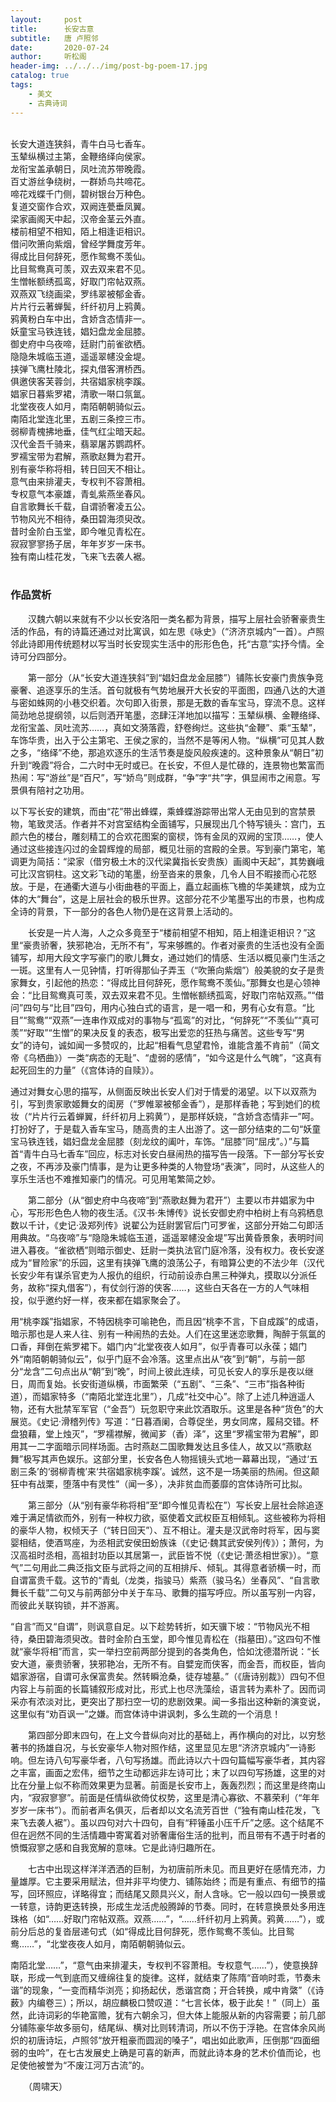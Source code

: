 ```yaml
---
layout:     post
title:      长安古意
subtitle:   唐 卢照邻
date:       2020-07-24
author:     听松阁
header-img: ../../../img/post-bg-poem-17.jpg
catalog: true
tags:
    - 美文
    - 古典诗词
---
```

<br>
长安大道连狭斜，青牛白马七香车。<br>
玉辇纵横过主第，金鞭络绎向侯家。<br>
龙衔宝盖承朝日，凤吐流苏带晚霞。<br>
百丈游丝争绕树，一群娇鸟共啼花。<br>
啼花戏蝶千门侧，碧树银台万种色。<br>
复道交窗作合欢，双阙连甍垂凤翼。<br>
梁家画阁天中起，汉帝金茎云外直。<br>
楼前相望不相知，陌上相逢讵相识。<br>
借问吹箫向紫烟，曾经学舞度芳年。<br>
得成比目何辞死，愿作鸳鸯不羡仙。<br>
比目鸳鸯真可羡，双去双来君不见。<br>
生憎帐额绣孤鸾，好取门帘帖双燕。<br>
双燕双飞绕画梁，罗纬翠被郁金香。<br>
片片行云著蝉鬓，纤纤初月上鸦黄。<br>
鸦黄粉白车中出，含娇含态情非一。<br>
妖童宝马铁连钱，娼妇盘龙金屈膝。<br>
御史府中乌夜啼，廷尉门前雀欲栖。<br>
隐隐朱城临玉道，遥遥翠幰没金堤。<br>
挟弹飞鹰杜陵北，探丸借客渭桥西。<br>
俱邀侠客芙蓉剑，共宿娼家桃李蹊。<br>
娼家日暮紫罗裙，清歌一啭口氛氲。<br>
北堂夜夜人如月，南陌朝朝骑似云。<br>
南陌北堂连北里，五剧三条控三市。<br>
弱柳青槐拂地垂，佳气红尘暗天起。<br>
汉代金吾千骑来，翡翠屠苏鹦鹉杯。<br>
罗襦宝带为君解，燕歌赵舞为君开。<br>
别有豪华称将相，转日回天不相让。<br>
意气由来排灌夫，专权判不容萧相。<br>
专权意气本豪雄，青虬紫燕坐春风。<br>
自言歌舞长千载，自谓骄奢凌五公。<br>
节物风光不相待，桑田碧海须臾改。<br>
昔时金阶白玉堂，即今唯见青松在。<br>
寂寂寥寥扬子居，年年岁岁一床书。<br>
独有南山桂花发，飞来飞去袭人裾。<br>
<br>

### 作品赏析

　　汉魏六朝以来就有不少以长安洛阳一类名都为背景，描写上层社会骄奢豪贵生活的作品，有的诗篇还通过对比寓讽，如左思《咏史》（“济济京城内”一首）。卢照邻此诗即用传统题材以写当时长安现实生活中的形形色色，托“古意”实抒今情。全诗可分四部分。

　　第一部分（从“长安大道连狭斜”到“娼妇盘龙金屈膝”）铺陈长安豪门贵族争竞豪奢、追逐享乐的生活。首句就极有气势地展开大长安的平面图，四通八达的大道与密如蛛网的小巷交织着。次句即入街景，那是无数的香车宝马，穿流不息。这样简劲地总提纲领，以后则洒开笔墨，恣肆汪洋地加以描写：玉辇纵横、金鞭络绎、龙衔宝盖、凤吐流苏……，真如文漪落霞，舒卷绚烂。这些执“金鞭”、乘“玉辇”，车饰华贵，出入于公主第宅、王侯之家的，当然不是等闲人物。“纵横”可见其人数之多，“络绎”不绝，那追欢逐乐的生活节奏是旋风般疾速的。这种景象从“朝日”初升到“晚霞”将合，二六时中无时或已。在长安，不但人是忙碌的，连景物也繁富而热闹：写“游丝”是“百尺”，写“娇鸟”则成群，“争”字“共”字，俱显闹市之闹意。写景俱有陪衬之功用。
  
  以下写长安的建筑，而由“花”带出蜂蝶，乘蜂蝶游踪带出常人无由见到的宫禁景物，笔致灵活。作者并不对宫室结构全面铺写，只展现出几个特写镜头：宫门，五颜六色的楼台，雕刻精工的合欢花图案的窗棂，饰有金凤的双阙的宝顶……，使人通过这些接连闪过的金碧辉煌的局部，概见壮丽的宫殿的全景。写到豪门第宅，笔调更为简括：“梁家（借穷极土木的汉代梁冀指长安贵族）画阁中天起”，其势巍峨可比汉宫铜柱。这文彩飞动的笔墨，纷至沓来的景象，几令人目不暇接而心花怒放。于是，在通衢大道与小街曲巷的平面上，矗立起画栋飞檐的华美建筑，成为立体的大“舞台”，这是上层社会的极乐世界。这部分花不少笔墨写出的市景，也构成全诗的背景，下一部分的各色人物仍是在这背景上活动的。

　　长安是一片人海，人之众多竟至于“楼前相望不相知，陌上相逢讵相识？”这里“豪贵骄奢，狭邪艳冶，无所不有”，写来够瞧的。作者对豪贵的生活也没有全面铺写，却用大段文字写豪门的歌儿舞女，通过她们的情感、生活以概见豪门生活之一斑。这里有人一见钟情，打听得那仙子弄玉（“吹箫向紫烟”）般美貌的女子是贵家舞女，引起他的热恋：“得成比目何辞死，愿作鸳鸯不羡仙。”那舞女也是心领神会：“比目鸳鸯真可羡，双去双来君不见。生憎帐额绣孤鸾，好取门帘帖双燕。”“借问”四句与“比目”四句，用内心独白式的语言，是一唱一和，男有心女有意。“比目”“鸳鸯”“双燕”一连串作双成对的事物与“孤鸾”的对比，“何辞死”“不羡仙”“真可羡”“好取”“生憎”的果决反复的表态，极写出爱恋的狂热与痛苦。这些专写“男女”的诗句，诚如闻一多赞叹的，比起“相看气息望君怜，谁能含羞不肯前”（简文帝《乌栖曲》）一类“病态的无耻”、“虚弱的感情”，“如今这是什么气魄”，“这真有起死回生的力量”（《宫体诗的自赎》）。
  
  通过对舞女心思的描写，从侧面反映出长安人们对于情爱的渴望。以下以双燕为引，写到贵家歌姬舞女的闺房（“罗帷翠被郁金香”），是那样香艳；写到她们的梳妆（“片片行云着蝉翼，纤纤初月上鸦黄”），是那样妖娆，“含娇含态情非一”呵。打扮好了，于是载入香车宝马，随高贵的主人出游了。这一部分结束的二句“妖童宝马铁连钱，娼妇盘龙金屈膝（刻龙纹的阖叶，车饰。“屈膝”同“屈戌”。）”与篇首“青牛白马七香车”回应，标志对长安白昼闹热的描写告一段落。下一部分写长安之夜，不再涉及豪门情事，是为让更多种类的人物登场“表演”，同时，从这些人的享乐生活也不难推知豪门的情况。可见用笔繁简之妙。

　　第二部分（从“御史府中乌夜啼”到“燕歌赵舞为君开”）主要以市井娼家为中心，写形形色色人物的夜生活。《汉书·朱博传》说长安御史府中柏树上有乌鸦栖息数以千计，《史记·汲郑列传》说翟公为廷尉罢官后门可罗雀，这部分开始二句即活用典故。“乌夜啼”与“隐隐朱城临玉道，遥遥翠幰没金堤”写出黄昏景象，表明时间进入暮夜。“雀欲栖”则暗示御史、廷尉一类执法官门庭冷落，没有权力。夜长安遂成为“冒险家”的乐园，这里有挟弹飞鹰的浪荡公子，有暗算公吏的不法少年（汉代长安少年有谋杀官吏为人报仇的组织，行动前设赤白黑三种弹丸，摸取以分派任务，故称“探丸借客”），有仗剑行游的侠客……，这些白天各在一方的人气味相投，似乎邀约好一样，夜来都在娼家聚会了。
  
  用“桃李蹊”指娼家，不特因桃李可喻艳色，而且因“桃李不言，下自成蹊”的成语，暗示那也是人来人往、别有一种闹热的去处。人们在这里迷恋歌舞，陶醉于氛氲的口香，拜倒在紫罗裙下。娼门内“北堂夜夜人如月”，似乎青春可以永葆；娼门外“南陌朝朝骑似云”，似乎门庭不会冷落。这里点出从“夜”到“朝”，与前一部分“龙含”二句点出从“朝”到“晚”，时间上彼此连续，可见长安人的享乐是夜以继日，周而复始。长安街道纵横，市面繁荣（“五剧”、“三条”、“三市”指各种街道），而娼家特多（“南陌北堂连北里”），几成“社交中心”。除了上述几种逍遥人物，还有大批禁军军官（“金吾”）玩忽职守来此饮酒取乐。这里是各种“货色”的大展览。《史记·滑稽列传》写道：“日暮酒阑，合尊促坐，男女同席，履舄交错。杯盘狼藉，堂上烛灭”，“罗襦襟解，微闻芗（香）泽”，这里“罗襦宝带为君解”，即用其一二字面暗示同样场面。古时燕赵二国歌舞发达且多佳人，故又以“燕歌赵舞”极写其声色娱乐。这部分里，长安各色人物摇镜头式地一幕幕出现，“通过‘五剧三条’的‘弱柳青槐’来‘共宿娼家桃李蹊’。诚然，这不是一场美丽的热闹。但这颠狂中有战栗，堕落中有灵性”（闻一多），决非贫血而萎靡的宫体诗所可比拟。

　　第三部分（从“别有豪华称将相”至“即今惟见青松在”）写长安上层社会除追逐难于满足情欲而外，别有一种权力欲，驱使着文武权臣互相倾轧。这些被称为将相的豪华人物，权倾天子（“转日回天”）、互不相让。灌夫是汉武帝时将军，因与窦婴相结，使酒骂座，为丞相武安侯田蚡族诛（《史记·魏其武安侯列传》）；萧何，为汉高祖时丞相，高祖封功臣以其居第一，武臣皆不悦（《史记·萧丞相世家》）。“意气”二句用此二典泛指文臣与武将之间的互相排斥、倾轧。其得意者骄横一时，而自谓富贵千载。这节的“青虬（龙类，指骏马）紫燕（骏马名）坐春风”、“自言歌舞长千载”二句又与前两部分中关于车马、歌舞的描写呼应。所以虽写别一内容，而彼此关联钩锁，并不游离。
  
  “自言”而又“自谓”，则讽意自足。以下趁势转折，如天骥下坡：“节物风光不相待，桑田碧海须臾改。昔时金阶白玉堂，即今惟见青松在（指墓田）。”这四句不惟就“豪华将相”而言，实一举扫空前两部分提到的各类角色，恰如沈德潜所说：“长安大道，豪贵骄奢，狭邪艳冶，无所不有。自嬖宠而侠客，而金吾，而权臣，皆向娼家游宿，自谓可永保富贵矣。然转瞬沧桑，徒存墟墓。”（《唐诗别裁》）四句不但内容上与前面的长篇铺叙形成对比，形式上也尽洗藻绘，语言转为素朴了。因而词采亦有浓淡对比，更突出了那扫空一切的悲剧效果。闻一多指出这种新的演变说，这里似有“劝百讽一”之嫌。而宫体诗中讲讽刺，多么生疏的一个消息！

　　第四部分即末四句，在上文今昔纵向对比的基础上，再作横向的对比，以穷愁著书的扬雄自况，与长安豪华人物对照作结，这里显见左思“济济京城内”一诗影响。但左诗八句写豪华者，八句写扬雄。而此诗以六十四句篇幅写豪华者，其内容之丰富，画面之宏伟，细节之生动都远非左诗可比；末了以四句写扬雄，这里的对比在分量上似不称而效果更为显著。前面是长安市上，轰轰烈烈；而这里是终南山内，“寂寂寥寥”。前面是任情纵欲倚仗权势，这里是清心寡欲、不慕荣利（“年年岁岁一床书”）。而前者声名俱灭，后者却以文名流芳百世（“独有南山桂花发，飞来飞去袭人裾”）。虽以四句对六十四句，自有“秤锤虽小压千斤”之感。这个结尾不但在迥然不同的生活情趣中寄寓着对骄奢庸俗生活的批判，而且带有不遇于时者的愤慨寂寥之感和自我宽解的意味。它是此诗归趣所在。

　　七古中出现这样洋洋洒洒的巨制，为初唐前所未见。而且更好在感情充沛，力量雄厚。它主要采用赋法，但并非平均使力、铺陈始终；而是有重点、有细节的描写，回环照应，详略得宜；而结尾又颇具兴义，耐人含咏。它一般以四句一换景或一转意，诗韵更迭转换，形成生龙活虎般腾踔的节奏。同时，在转意换景处多用连珠格（如“……好取门帘帖双燕。双燕……”，“……纤纤初月上鸦黄。鸦黄……”），或前分后总的复沓层递句式（如“得成比目何辞死，愿作鸳鸯不羡仙。比目鸳鸯……”，“北堂夜夜人如月，南陌朝朝骑似云。
  
  南陌北堂……”，“意气由来排灌夫，专权判不容萧相。专权意气……”），使意换辞联，形成一气到底而又缠绵往复的旋律。这样，就结束了陈隋“音响时乖，节奏未谐”的现象，“一变而精华浏亮；抑扬起伏，悉谐宫商；开合转换，咸中肯綮”（《诗薮》内编卷三）；所以，胡应麟极口赞叹道：“七言长体，极于此矣！”（同上）虽然，此诗词彩的华艳富赡，犹有六朝余习，但大体上能服从新的内容需要；前几部分铺陈豪华故多丽句，结尾纵、横对比则转清词，所以不伤于浮艳。在宫体余风尚炽的初唐诗坛，卢照邻“放开粗豪而圆润的嗓子”，唱出如此歌声，压倒那“四面细弱的虫吟”，在七古发展史上确是可喜的新声，而就此诗本身的艺术价值而论，也足使他被誉为“不废江河万古流”的。

　　（周啸天）
